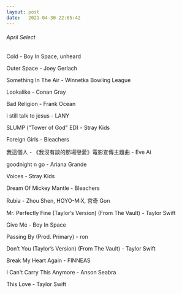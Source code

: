 ```yaml
---
layout: post
date:   2021-04-30 22:05:42
---
```


###### April Select

Cold - Boy In Space, unheard  

Outer Space - Joey Gerlach  

Something In The Air - Winnetka Bowling League  

Lookalike - Conan Gray  

Bad Religion - Frank Ocean  

i still talk to jesus - LANY  

SLUMP ("Tower of God" ED) - Stray Kids

Foreign Girls - Bleachers

我這個人 - 《我沒有談的那場戀愛》電影宣傳主題曲 - Eve Ai

goodnight n go - Ariana Grande  

Voices - Stray Kids

Dream Of Mickey Mantle - Bleachers

Rubia - Zhou Shen, HOYO-MiX, 宫奇 Gon  

Mr. Perfectly Fine (Taylor’s Version) (From The Vault) - Taylor Swift  

Give Me - Boy In Space  

Passing By (Prod. Primary) - ron  

Don’t You (Taylor’s Version) (From The Vault) - Taylor Swift  

Break My Heart Again - FINNEAS  

I Can't Carry This Anymore - Anson Seabra  

This Love - Taylor Swift  
